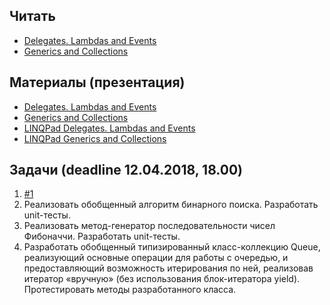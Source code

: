 ## Читать
- [Delegates. Lambdas and Events](https://github.com/EPM-RD-NETLAB/.NET-Framework-modules/tree/master/M9.%20Delegates.%20Lambdas%20and%20Events)
- [Generics and Collections](https://github.com/EPM-RD-NETLAB/.NET-Framework-modules/tree/master/M10.%20Generics%20and%20Collections)

## Материалы (презентация)
- [Delegates. Lambdas and Events](https://github.com/EPM-RD-NETLAB/.NET-Framework-modules/tree/master/M9.%20Delegates.%20Lambdas%20and%20Events)
- [Generics and Collections](https://github.com/EPM-RD-NETLAB/.NET-Framework-modules/tree/master/M10.%20Generics%20and%20Collections)
- [LINQPad Delegates. Lambdas and Events](https://drive.google.com/drive/u/0/folders/1fLIy7z2iGrsxRucOh471Kgqvory9O7Nc)
- [LINQPad Generics and Collections](https://drive.google.com/drive/u/0/folders/14XCs9pyHWwf7oV25JkG9umZYstxT8OS8)

## Задачи (deadline 12.04.2018, 18.00)
1. [#1](https://github.com/AnzhelikaKravchuk/Training.-Spring-2018/tree/master/Day%2013)
2. Реализовать обобщенный алгоритм бинарного поиска. Разработать unit-тесты.
3. Реализовать метод-генератор последовательности чисел Фибоначчи. Разработать unit-тесты.
4. Разработать обобщенный типизированный класс-коллекцию Queue, реализующий основные операции для работы с очередью, и предоставляющий возможность итерирования по ней, реализовав итератор «вручную» (без использования блок-итератора yield). Протестировать методы разработанного класса.

